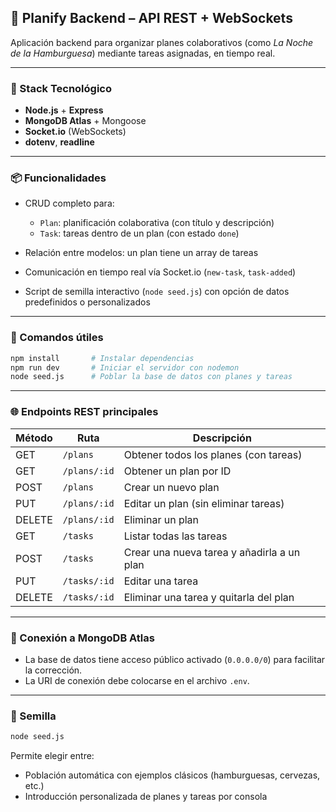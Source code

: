 ## 🧠 Planify Backend – API REST + WebSockets

Aplicación backend para organizar planes colaborativos (como *La Noche de la Hamburguesa*) mediante tareas asignadas, en tiempo real.

---

### 🚀 Stack Tecnológico

* **Node.js** + **Express**
* **MongoDB Atlas** + Mongoose
* **Socket.io** (WebSockets)
* **dotenv**, **readline**

---

### 📦 Funcionalidades

* CRUD completo para:

  * `Plan`: planificación colaborativa (con título y descripción)
  * `Task`: tareas dentro de un plan (con estado `done`)
* Relación entre modelos: un plan tiene un array de tareas
* Comunicación en tiempo real vía Socket.io (`new-task`, `task-added`)
* Script de semilla interactivo (`node seed.js`) con opción de datos predefinidos o personalizados

---

### 🔧 Comandos útiles

```bash
npm install       # Instalar dependencias
npm run dev       # Iniciar el servidor con nodemon
node seed.js      # Poblar la base de datos con planes y tareas
```

---

### 🌐 Endpoints REST principales

| Método | Ruta         | Descripción                                |
| ------ | ------------ | ------------------------------------------ |
| GET    | `/plans`     | Obtener todos los planes (con tareas)      |
| GET    | `/plans/:id` | Obtener un plan por ID                     |
| POST   | `/plans`     | Crear un nuevo plan                        |
| PUT    | `/plans/:id` | Editar un plan (sin eliminar tareas)       |
| DELETE | `/plans/:id` | Eliminar un plan                           |
| GET    | `/tasks`     | Listar todas las tareas                    |
| POST   | `/tasks`     | Crear una nueva tarea y añadirla a un plan |
| PUT    | `/tasks/:id` | Editar una tarea                           |
| DELETE | `/tasks/:id` | Eliminar una tarea y quitarla del plan     |

---

### 📡 Conexión a MongoDB Atlas

* La base de datos tiene acceso público activado (`0.0.0.0/0`) para facilitar la corrección.
* La URI de conexión debe colocarse en el archivo `.env`.


---

### 🌱 Semilla

```bash
node seed.js
```

Permite elegir entre:

* Población automática con ejemplos clásicos (hamburguesas, cervezas, etc.)
* Introducción personalizada de planes y tareas por consola




